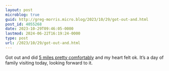 ```yaml
---
layout: post
microblog: true
guid: http://greg-morris.micro.blog/2023/10/29/got-out-and.html
post_id: 4055268
date: 2023-10-29T09:46:05-0000
lastmod: 2024-06-22T16:19:24-0000
type: post
url: /2023/10/29/got-out-and.html
---
```

Got out and did [5 miles pretty comfortably](https://strava.app.link/uXsAm6LWhEb) and my heart felt ok. It’s a day of family visiting today, looking forward to it. 
